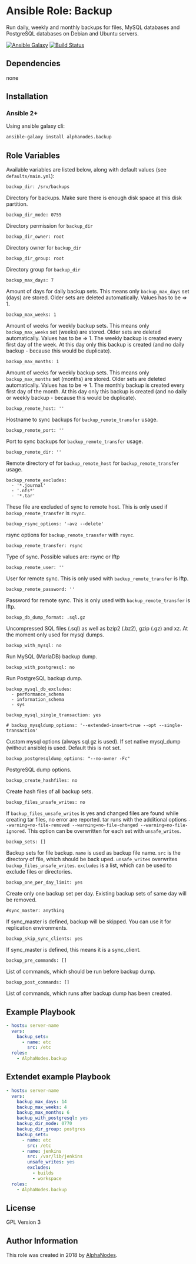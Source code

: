 # Ansible Role: Backup

Run daily, weekly and monthly backups for files, MySQL databases and PostgreSQL databases on Debian and Ubuntu servers.

[![Ansible Galaxy](https://img.shields.io/badge/galaxy-alphanodes.backup-660198.svg)](https://galaxy.ansible.com/AlphaNodes/backup)
[![Build Status](https://travis-ci.org/AlphaNodes/ansible-backup.svg?branch=master)](https://travis-ci.org/AlphaNodes/ansible-backup)

## Dependencies

  none

## Installation

### Ansible 2+

Using ansible galaxy cli:

```bash
ansible-galaxy install alphanodes.backup
```

## Role Variables

Available variables are listed below, along with default values (see `defaults/main.yml`):

```
backup_dir: /srv/backups
```

Directory for backups. Make sure there is enough disk space at this disk partition.


```
backup_dir_mode: 0755
```

Directory permission for `backup_dir`


```
backup_dir_owner: root
```

Directory owner for `backup_dir`


```
backup_dir_group: root
```

Directory group for `backup_dir`


```
backup_max_days: 7
```

Amount of days for daily backup sets. This means only `backup_max_days` set (days) are stored. Older sets are deleted automatically. Values has to be => 1.


```
backup_max_weeks: 1
```

Amount of weeks for weekly backup sets. This means only `backup_max_weeks` set (weeks) are stored. Older sets are deleted automatically. Values has to be => 1. The weekly backup is created every first day of the week. At this day only this backup is created (and no daily backup - because this would be duplicate).


```
backup_max_months: 1
```

Amount of weeks for weekly backup sets. This means only `backup_max_months` set (months) are stored. Older sets are deleted automatically. Values has to be => 1. The monthly backup is created every first day of the month. At this day only this backup is created (and no daily or weekly backup - because this would be duplicate).


```
backup_remote_host: ''
```

Hostname to sync backups for `backup_remote_transfer` usage.

```
backup_remote_port: ''
```

Port to sync backups for `backup_remote_transfer` usage.


```
backup_remote_dir: ''
```

Remote directory of for `backup_remote_host` for `backup_remote_transfer` usage.

```
backup_remote_excludes:
  - '*.journal'
  - '.nfs*'
  - '*.tar'
```

These file are excluded of sync to remote host. This is only used if `backup_remote_transfer` is `rsync`.


```
backup_rsync_options: '-avz --delete'
```

rsync options for `backup_remote_transfer` with `rsync`.


```
backup_remote_transfer: rsync
```

Type of sync. Possible values are: rsync or lftp


```
backup_remote_user: ''
```

User for remote sync. This is only used  with `backup_remote_transfer` is lftp.


```
backup_remote_password: ''
```

Password for remote sync. This is only used  with `backup_remote_transfer` is lftp.


```
backup_db_dump_format: .sql.gz
```

Uncompressed SQL files (.sql) as well as bzip2 (.bz2), gzip (.gz) and xz. At the moment only used for mysql dumps.


```
backup_with_mysql: no
```

Run MySQL (MariaDB) backup dump.


```
backup_with_postgresql: no
```

Run PostgreSQL backup dump.


```
backup_mysql_db_excludes:
  - performance_schema
  - information_schema
  - sys
```

```
backup_mysql_single_transaction: yes
```

```
# backup_mysqldump_options: '--extended-insert=true --opt --single-transaction'
```

Custom mysql options (always sql.gz is used). If set native mysql_dump (without ansible) is used. Default this is not set.


```
backup_postgresqldump_options: "--no-owner -Fc"
```

PostgreSQL dump options.


```
backup_create_hashfiles: no
```

Create hash files of all backup sets.



```
backup_files_unsafe_writes: no
```

If `backup_files_unsafe_writes` is yes and changed files are found while creating tar files, no error are reported. tar runs with the additional options `--warning=no-file-removed --warning=no-file-changed --warning=no-file-ignored`.
This option can be overwritten for each set with `unsafe_writes`.

```
backup_sets: []
```

Backup sets for file backup. `name` is used as backup file name. `src` is the directory of file, which should be back uped. `unsafe_writes` overwrites `backup_files_unsafe_writes`. `excludes` is a list, which can be used to exclude files or directories.


```
backup_one_per_day_limit: yes
```

Create only one backup set per day. Existing backup sets of same day will be removed.


```
#sync_master: anything
```

If sync_master is defined, backup will be skipped. You can use it for replication environments.


```
backup_skip_sync_clients: yes
```

If sync_master is defined, this means it is a sync_client.


```
backup_pre_commands: []
```

List of commands, which should be run before backup dump.



```
backup_post_commands: []
```

List of commands, which runs after backup dump has been created.



## Example Playbook

```yaml
- hosts: server-name
  vars:
    backup_sets:
      - name: etc
        src: /etc
  roles:
    - AlphaNodes.backup
```

## Extendet example Playbook

```yaml
- hosts: server-name
  vars:
    backup_max_days: 14
    backup_max_weeks: 4
    backup_max_months: 6
    backup_with_postgresql: yes
    backup_dir_mode: 0770
    backup_dir_group: postgres
    backup_sets:
      - name: etc
        src: /etc
      - name: jenkins
        src: /var/lib/jenkins
        unsafe_writes: yes
        excludes:
          - builds
          - workspace
  roles:
    - AlphaNodes.backup
```

## License

GPL Version 3

## Author Information

This role was created in 2018 by [AlphaNodes](https://alphanodes.com/).
